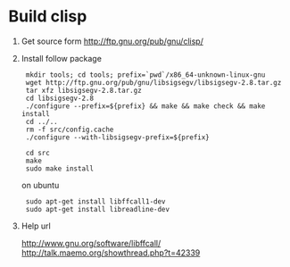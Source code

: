 Build clisp
===========

1. Get source form <http://ftp.gnu.org/pub/gnu/clisp/>
2. Install follow package

        mkdir tools; cd tools; prefix=`pwd`/x86_64-unknown-linux-gnu
        wget http://ftp.gnu.org/pub/gnu/libsigsegv/libsigsegv-2.8.tar.gz
        tar xfz libsigsegv-2.8.tar.gz
        cd libsigsegv-2.8
        ./configure --prefix=${prefix} && make && make check && make install
        cd ../..
        rm -f src/config.cache
        ./configure --with-libsigsegv-prefix=${prefix}

        cd src
        make
        sudo make install

    on ubuntu

        sudo apt-get install libffcall1-dev
        sudo apt-get install libreadline-dev

3. Help url

    <http://www.gnu.org/software/libffcall/>
    <http://talk.maemo.org/showthread.php?t=42339>




